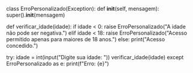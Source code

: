 class ErroPersonalizado(Exception):
    def __init__(self, mensagem):
        super().__init__(mensagem)

def verificar_idade(idade):
    if idade < 0:
        raise ErroPersonalizado("A idade não pode ser negativa.")
    elif idade < 18:
        raise ErroPersonalizado("Acesso permitido apenas para maiores de 18 anos.")
    else:
        print("Acesso concedido.")

try:
    idade = int(input("Digite sua idade: "))
    verificar_idade(idade)
except ErroPersonalizado as e:
    print(f"Erro: {e}")
